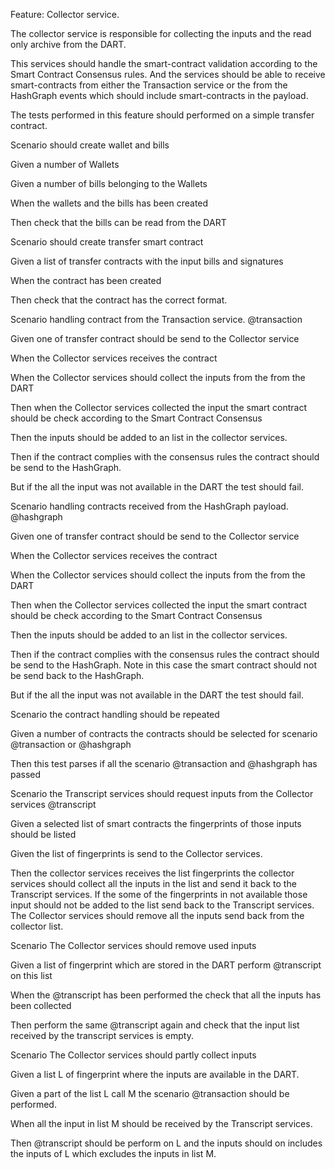 Feature: Collector service.

The collector service is responsible for collecting the inputs and the read only archive from the DART.

This services should handle the smart-contract validation according to the Smart Contract Consensus rules.
And the services should be able to receive smart-contracts from either the Transaction service or the from the HashGraph events which should include smart-contracts in the payload.

The tests performed in this feature should performed on a simple transfer contract.

Scenario should create wallet and bills

Given a number of Wallets

Given a number of bills belonging to the Wallets

When the wallets and the bills has been created

Then check that the bills can be read from the DART


Scenario should create transfer smart contract

Given a list of transfer contracts with the input bills and signatures

When the contract has been created

Then check that the contract has the correct format.


Scenario handling contract from the Transaction service.
@transaction

Given one of transfer contract should be send to the Collector service

When the Collector services receives the contract

When the Collector services should collect the inputs from the from the DART

Then when the Collector services collected the input the smart contract should be check
according to the Smart Contract Consensus

Then the inputs should be added to an list in the collector services.

Then if the contract complies with the consensus rules the contract should be send to the HashGraph.

But if the all the input was not available in the DART the test should fail.


Scenario handling contracts received from the HashGraph payload.
@hashgraph

Given one of transfer contract should be send to the Collector service

When the Collector services receives the contract

When the Collector services should collect the inputs from the from the DART

Then when the Collector services collected the input the smart contract should be check
according to the Smart Contract Consensus

Then the inputs should be added to an list in the collector services.

Then if the contract complies with the consensus rules the contract should be send to the HashGraph.
Note in this case the smart contract should not be send back to the HashGraph.

But if the all the input was not available in the DART the test should fail.


Scenario the contract handling should be repeated 

Given a number of contracts the contracts should be selected for scenario @transaction or @hashgraph

Then this test parses if all the scenario @transaction and @hashgraph has passed


Scenario the Transcript services should request inputs from the Collector services
@transcript

Given a selected list of smart contracts the fingerprints of those inputs should be listed

Given the list of fingerprints is send to the Collector services.

Then the collector services receives the list fingerprints the collector services should collect all the inputs in the list and send it back to the Transcript services. 
If the some of the fingerprints in not available those input should not be added to the list send back to the Transcript services.
The Collector services should remove all the inputs send back from the collector list.


Scenario The Collector services should remove used inputs

Given a list of fingerprint which are stored in the DART perform @transcript on this list

When the @transcript has been performed the check that all the inputs has been collected

Then perform the same @transcript again and check that the input list received by the transcript services is empty.


Scenario The Collector services should partly collect inputs

Given a list L of fingerprint where the inputs are available in the DART.

Given a part of the list L call M the scenario @transaction should be performed.

When all the input in list M should be received by the Transcript services.

Then @transcript should be perform on L and the inputs should on includes the inputs of L which excludes the inputs in list M.












